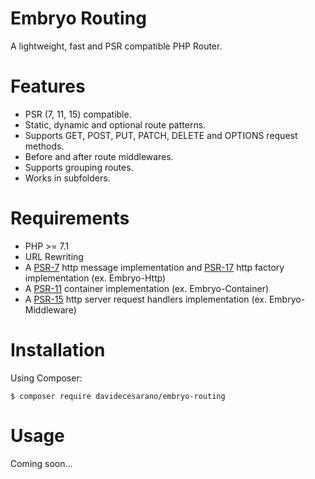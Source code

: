 # Embryo Routing
A lightweight, fast and PSR compatible PHP Router.

# Features
* PSR (7, 11, 15) compatible.
* Static, dynamic and optional route patterns.
* Supports GET, POST, PUT, PATCH, DELETE and OPTIONS request methods.
* Before and after route middlewares.
* Supports grouping routes.
* Works in subfolders.

# Requirements
* PHP >= 7.1
* URL Rewriting
* A [PSR-7](https://www.php-fig.org/psr/psr-7/) http message implementation and [PSR-17](https://www.php-fig.org/psr/psr-17/) http factory implementation (ex. Embryo-Http)
* A [PSR-11](https://www.php-fig.org/psr/psr-11/) container implementation (ex. Embryo-Container)
* A [PSR-15](https://www.php-fig.org/psr/psr-15/) http server request handlers implementation (ex. Embryo-Middleware)

# Installation
Using Composer:
```
$ composer require davidecesarano/embryo-routing
```

# Usage
Coming soon...
